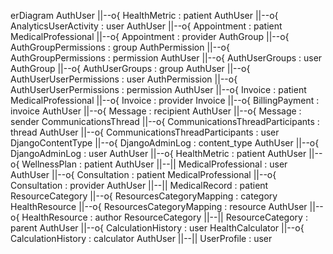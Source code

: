 erDiagram
    AuthUser ||--o{ HealthMetric : patient
    AuthUser ||--o{ AnalyticsUserActivity : user
    AuthUser ||--o{ Appointment : patient
    MedicalProfessional ||--o{ Appointment : provider
    AuthGroup ||--o{ AuthGroupPermissions : group
    AuthPermission ||--o{ AuthGroupPermissions : permission
    AuthUser ||--o{ AuthUserGroups : user
    AuthGroup ||--o{ AuthUserGroups : group
    AuthUser ||--o{ AuthUserUserPermissions : user
    AuthPermission ||--o{ AuthUserUserPermissions : permission
    AuthUser ||--o{ Invoice : patient
    MedicalProfessional ||--o{ Invoice : provider
    Invoice ||--o{ BillingPayment : invoice
    AuthUser ||--o{ Message : recipient
    AuthUser ||--o{ Message : sender
    CommunicationsThread ||--o{ CommunicationsThreadParticipants : thread
    AuthUser ||--o{ CommunicationsThreadParticipants : user
    DjangoContentType ||--o{ DjangoAdminLog : content_type
    AuthUser ||--o{ DjangoAdminLog : user
    AuthUser ||--o{ HealthMetric : patient
    AuthUser ||--o{ WellnessPlan : patient
    AuthUser ||--|| MedicalProfessional : user
    AuthUser ||--o{ Consultation : patient
    MedicalProfessional ||--o{ Consultation : provider
    AuthUser ||--|| MedicalRecord : patient
    ResourceCategory ||--o{ ResourcesCategoryMapping : category
    HealthResource ||--o{ ResourcesCategoryMapping : resource
    AuthUser ||--o{ HealthResource : author
    ResourceCategory ||--|| ResourceCategory : parent
    AuthUser ||--o{ CalculationHistory : user
    HealthCalculator ||--o{ CalculationHistory : calculator
    AuthUser ||--|| UserProfile : user